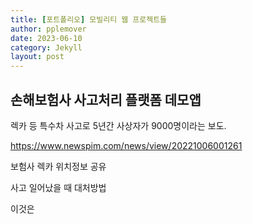 ```yaml
---
title: [포트폴리오] 모빌리티 웹 프로젝트들 
author: pplemover
date: 2023-06-10
category: Jekyll
layout: post
---
```


## 손해보험사 사고처리 플랫폼 데모앱

렉카 등 특수차 사고로 5년간 사상자가 9000명이라는 보도.

https://www.newspim.com/news/view/20221006001261

보험사 렉카 위치정보 공유

사고 일어났을 때 대처방법 

이것은 

